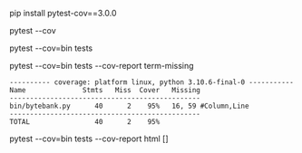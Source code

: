 pip install pytest-cov==3.0.0

pytest --cov

pytest --cov=bin tests

pytest --cov=bin tests --cov-report term-missing

    ---------- coverage: platform linux, python 3.10.6-final-0 -----------
    Name              Stmts   Miss  Cover   Missing
    -----------------------------------------------
    bin/bytebank.py      40      2    95%   16, 59 #Column,Line
    -----------------------------------------------
    TOTAL                40      2    95%



pytest --cov=bin tests --cov-report html
[]